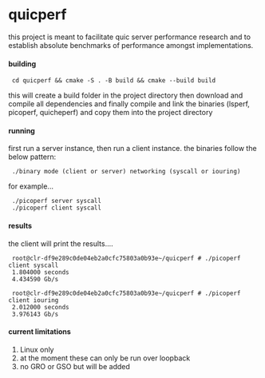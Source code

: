 # quicperf

this project is meant to facilitate quic server performance research and to establish absolute benchmarks of performance amongst implementations.

#### **building**

     cd quicperf && cmake -S . -B build && cmake --build build
     
this will create a build folder in the project directory then download and compile all dependencies and finally compile and link the binaries (lsperf, picoperf, quicheperf) and copy them into the project directory

#### **running**
     
first run a server instance, then run a client instance. the binaries follow the below pattern:
     
     ./binary mode (client or server) networking (syscall or iouring)
     
for example...
     
     ./picoperf server syscall
     ./picoperf client syscall
     
#### **results**

the client will print the results....

     root@clr-df9e289c0de04eb2a0cfc75803a0b93e~/quicperf # ./picoperf client syscall
     1.804000 seconds
     4.434590 Gb/s

     root@clr-df9e289c0de04eb2a0cfc75803a0b93e~/quicperf # ./picoperf client iouring
     2.012000 seconds
     3.976143 Gb/s

#### **current limitations**

1) Linux only
2) at the moment these can only be run over loopback
3) no GRO or GSO but will be added
